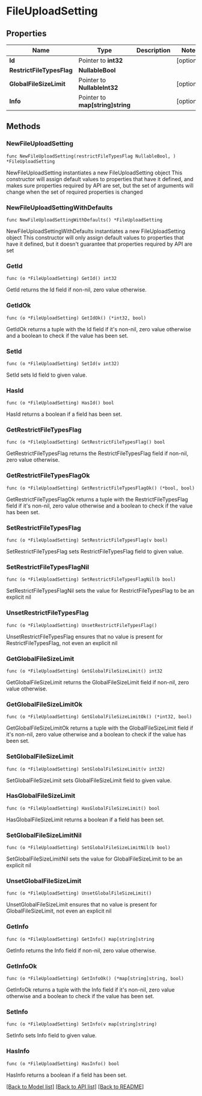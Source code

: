 # FileUploadSetting

## Properties

Name | Type | Description | Notes
------------ | ------------- | ------------- | -------------
**Id** | Pointer to **int32** |  | [optional] 
**RestrictFileTypesFlag** | **NullableBool** |  | 
**GlobalFileSizeLimit** | Pointer to **NullableInt32** |  | [optional] 
**Info** | Pointer to **map[string]string** |  | [optional] 

## Methods

### NewFileUploadSetting

`func NewFileUploadSetting(restrictFileTypesFlag NullableBool, ) *FileUploadSetting`

NewFileUploadSetting instantiates a new FileUploadSetting object
This constructor will assign default values to properties that have it defined,
and makes sure properties required by API are set, but the set of arguments
will change when the set of required properties is changed

### NewFileUploadSettingWithDefaults

`func NewFileUploadSettingWithDefaults() *FileUploadSetting`

NewFileUploadSettingWithDefaults instantiates a new FileUploadSetting object
This constructor will only assign default values to properties that have it defined,
but it doesn't guarantee that properties required by API are set

### GetId

`func (o *FileUploadSetting) GetId() int32`

GetId returns the Id field if non-nil, zero value otherwise.

### GetIdOk

`func (o *FileUploadSetting) GetIdOk() (*int32, bool)`

GetIdOk returns a tuple with the Id field if it's non-nil, zero value otherwise
and a boolean to check if the value has been set.

### SetId

`func (o *FileUploadSetting) SetId(v int32)`

SetId sets Id field to given value.

### HasId

`func (o *FileUploadSetting) HasId() bool`

HasId returns a boolean if a field has been set.

### GetRestrictFileTypesFlag

`func (o *FileUploadSetting) GetRestrictFileTypesFlag() bool`

GetRestrictFileTypesFlag returns the RestrictFileTypesFlag field if non-nil, zero value otherwise.

### GetRestrictFileTypesFlagOk

`func (o *FileUploadSetting) GetRestrictFileTypesFlagOk() (*bool, bool)`

GetRestrictFileTypesFlagOk returns a tuple with the RestrictFileTypesFlag field if it's non-nil, zero value otherwise
and a boolean to check if the value has been set.

### SetRestrictFileTypesFlag

`func (o *FileUploadSetting) SetRestrictFileTypesFlag(v bool)`

SetRestrictFileTypesFlag sets RestrictFileTypesFlag field to given value.


### SetRestrictFileTypesFlagNil

`func (o *FileUploadSetting) SetRestrictFileTypesFlagNil(b bool)`

 SetRestrictFileTypesFlagNil sets the value for RestrictFileTypesFlag to be an explicit nil

### UnsetRestrictFileTypesFlag
`func (o *FileUploadSetting) UnsetRestrictFileTypesFlag()`

UnsetRestrictFileTypesFlag ensures that no value is present for RestrictFileTypesFlag, not even an explicit nil
### GetGlobalFileSizeLimit

`func (o *FileUploadSetting) GetGlobalFileSizeLimit() int32`

GetGlobalFileSizeLimit returns the GlobalFileSizeLimit field if non-nil, zero value otherwise.

### GetGlobalFileSizeLimitOk

`func (o *FileUploadSetting) GetGlobalFileSizeLimitOk() (*int32, bool)`

GetGlobalFileSizeLimitOk returns a tuple with the GlobalFileSizeLimit field if it's non-nil, zero value otherwise
and a boolean to check if the value has been set.

### SetGlobalFileSizeLimit

`func (o *FileUploadSetting) SetGlobalFileSizeLimit(v int32)`

SetGlobalFileSizeLimit sets GlobalFileSizeLimit field to given value.

### HasGlobalFileSizeLimit

`func (o *FileUploadSetting) HasGlobalFileSizeLimit() bool`

HasGlobalFileSizeLimit returns a boolean if a field has been set.

### SetGlobalFileSizeLimitNil

`func (o *FileUploadSetting) SetGlobalFileSizeLimitNil(b bool)`

 SetGlobalFileSizeLimitNil sets the value for GlobalFileSizeLimit to be an explicit nil

### UnsetGlobalFileSizeLimit
`func (o *FileUploadSetting) UnsetGlobalFileSizeLimit()`

UnsetGlobalFileSizeLimit ensures that no value is present for GlobalFileSizeLimit, not even an explicit nil
### GetInfo

`func (o *FileUploadSetting) GetInfo() map[string]string`

GetInfo returns the Info field if non-nil, zero value otherwise.

### GetInfoOk

`func (o *FileUploadSetting) GetInfoOk() (*map[string]string, bool)`

GetInfoOk returns a tuple with the Info field if it's non-nil, zero value otherwise
and a boolean to check if the value has been set.

### SetInfo

`func (o *FileUploadSetting) SetInfo(v map[string]string)`

SetInfo sets Info field to given value.

### HasInfo

`func (o *FileUploadSetting) HasInfo() bool`

HasInfo returns a boolean if a field has been set.


[[Back to Model list]](../README.md#documentation-for-models) [[Back to API list]](../README.md#documentation-for-api-endpoints) [[Back to README]](../README.md)


